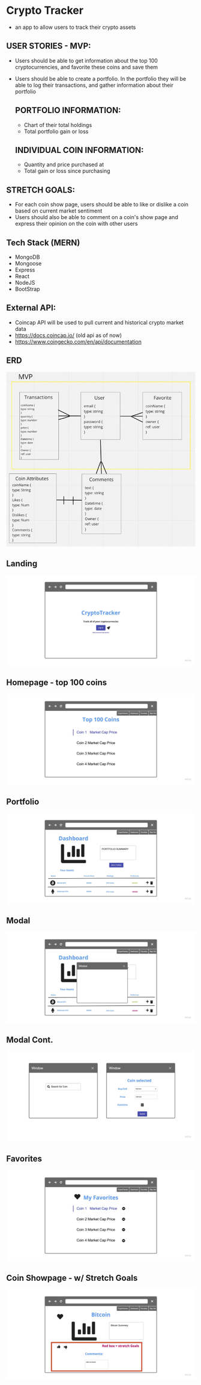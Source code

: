 # Crypto Tracker

- an app to allow users to track their crypto assets

## USER STORIES - MVP:

- Users should be able to get information about the top 100 cryptocurrencies, and favorite these coins and save them
- Users should be able to create a portfolio. In the portfolio they will be able to log their transactions, and gather information about their portfolio

  ## PORTFOLIO INFORMATION:

  - Chart of their total holdings
  - Total portfolio gain or loss

  ## INDIVIDUAL COIN INFORMATION:

  - Quantity and price purchased at
  - Total gain or loss since purchasing

## STRETCH GOALS:

- For each coin show page, users should be able to like or dislike a coin based on current market sentiment
- Users should also be able to comment on a coin's show page and express their opinion on the coin with other users

## Tech Stack (MERN)

- MongoDB <br/>
- Mongoose <br/>
- Express <br/>
- React <br/>
- NodeJS <br/>
- BootStrap <br/>

## External API:

- Coincap API will be used to pull current and historical crypto market data
- https://docs.coincap.io/ (old api as of now)
- https://www.coingecko.com/en/api/documentation

## ERD

![ERD](/media/crypto-erd.png)

## Landing

![landing](/media/crypto-landing.jpg)

## Homepage - top 100 coins

![homepage](/media/crypto-top.jpg)

## Portfolio

![portfolio](/media/crypto-portfolio.jpg)

## Modal

![modal](/media/crypto-mod.jpg)

## Modal Cont.

![modal2](/media/crypto-mod2.jpg)

## Favorites

![favorites](/media/crypto-fav.jpg)

## Coin Showpage - w/ Stretch Goals

![showpage](/media/crypto-show.jpg)

